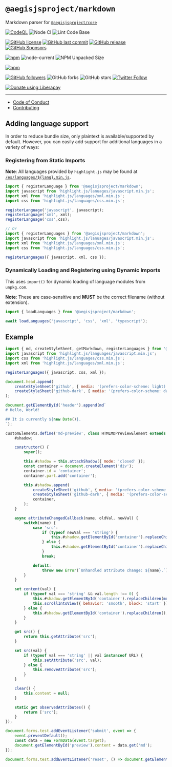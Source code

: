 # `@aegisjsproject/markdown`

Markdown parser for [`@aegisjsproject/core`](https://github.com/AegisJSProject/core)

[![CodeQL](https://github.com/AegisJSProject/markdown/actions/workflows/codeql-analysis.yml/badge.svg)](https://github.com/AegisJSProject/markdown/actions/workflows/codeql-analysis.yml)
![Node CI](https://github.com/AegisJSProject/markdown/workflows/Node%20CI/badge.svg)
![Lint Code Base](https://github.com/AegisJSProject/markdown/workflows/Lint%20Code%20Base/badge.svg)

[![GitHub license](https://img.shields.io/github/license/AegisJSProject/markdown.svg)](https://github.com/AegisJSProject/markdown/blob/master/LICENSE)
[![GitHub last commit](https://img.shields.io/github/last-commit/AegisJSProject/markdown.svg)](https://github.com/AegisJSProject/markdown/commits/master)
[![GitHub release](https://img.shields.io/github/release/AegisJSProject/markdown?logo=github)](https://github.com/AegisJSProject/markdown/releases)
[![GitHub Sponsors](https://img.shields.io/github/sponsors/AegisJSProject?logo=github)](https://github.com/sponsors/shgysk8zer0)

[![npm](https://img.shields.io/npm/v/@aegisjsproject/markdown)](https://www.npmjs.com/package/@aegisjsproject/markdown)
![node-current](https://img.shields.io/node/v/@aegisjsproject/markdown)
![NPM Unpacked Size](https://img.shields.io/npm/unpacked-size/%40aegisjsproject%2Fmarkdown)

[![npm](https://img.shields.io/npm/dw/@aegisjsproject/markdown?logo=npm)](https://www.npmjs.com/package/@aegisjsproject/markdown)

[![GitHub followers](https://img.shields.io/github/followers/AegisJSProject.svg?style=social)](https://github.com/AegisJSProject)
![GitHub forks](https://img.shields.io/github/forks/AegisJSProject/markdown.svg?style=social)
![GitHub stars](https://img.shields.io/github/stars/AegisJSProject/markdown.svg?style=social)
[![Twitter Follow](https://img.shields.io/twitter/follow/shgysk8zer0.svg?style=social)](https://twitter.com/shgysk8zer0)

[![Donate using Liberapay](https://img.shields.io/liberapay/receives/shgysk8zer0.svg?logo=liberapay)](https://liberapay.com/shgysk8zer0/donate "Donate using Liberapay")
- - -

- [Code of Conduct](./.github/CODE_OF_CONDUCT.md)
- [Contributing](./.github/CONTRIBUTING.md)
<!-- - [Security Policy](./.github/SECURITY.md) -->

## Adding language support

In order to reduce bundle size, only plaintext is available/supported by default.
However, you can easily add support for additional languages in a variety of ways:

### Registering from Static Imports

**Note**: All languages provided by `highlight.js` may be found at [`/es/languages/${lang}.min.js`](https://unpkg.com/browse/@highlightjs/cdn-assets/es/languages/).

```js
import { registerLanguage } from '@aegisjsproject/markdown';
import javascript from 'highlight.js/lanuages/javascript.min.js';
import xml from 'highlight.js/languages/xml.min.js';
import css from 'highlight.js/languages/css.min.js';

registerLanguage('javascript', javascript);
registerLanguage('xml', xml);
registerLanguage('css',css);

// Or
import { registerLanguages } from '@aegisjsproject/markdown';
import javascript from 'highlight.js/lanuages/javascript.min.js';
import xml from 'highlight.js/languages/xml.min.js';
import css from 'highlight.js/languages/css.min.js';

registerLanguages({ javascript, xml, css });
```

### Dynamically Loading and Registering using Dynamic Imports

This uses `import()` for dynamic loading of language modules from `unpkg.com`.

**Note**: These are case-sensitive and **MUST** be the correct filename (without extension).

```js
import { loadLanguages } from '@aegisjsproject/markdown';

await loadLanguages('javascript', 'css', 'xml', 'typescript');
```

## Example

```js
import { md, createStyleSheet, getMarkdown, registerLanguages } from '@aegisjsproject/markdown';
import javascript from 'highlight.js/languages/javascript.min.js';
import css from 'highlight.js/languages/css.min.js';
import xml from 'highlight.js/languages/xml.min.js';

registerLanguages({ javascript, css, xml });

document.head.append(
	createStyleSheet('github', { media: '(prefers-color-scheme: light)' }),
	createStyleSheet('github-dark', { media: '(prefers-color-scheme: dark)' }),
);

document.getElementById('header').append(md`
# Hello, World!

## It is currently ${new Date()}.
`);

customElements.define('md-preview', class HTMLMDPreviewElement extends HTMLElement {
	#shadow;

	constructor() {
		super();

		this.#shadow = this.attachShadow({ mode: 'closed' });
		const container = document.createElement('div');
		container.id = 'container';
		container.part.add('container');

		this.#shadow.append(
			createStyleSheet('github', { media: '(prefers-color-scheme: light)' }),
			createStyleSheet('github-dark', { media: '(prefers-color-scheme: dark)' }),
			container,
		);
	}

	async attributeChangedCallback(name, oldVal, newVal) {
		switch(name) {
			case 'src':
				if (typeof newVal === 'string') {
					this.#shadow.getElementById('container').replaceChildren(await getMarkdown(this.src));
				} else {
					this.#shadow.getElementById('container').replaceChildren();
				}
				break;

			default:
				throw new Error(`Unhandled attribute change: ${name}.`);
		}
	}

	set content(val) {
		if (typeof val === 'string' && val.length !== 0) {
			this.#shadow.getElementById('container').replaceChildren(md`${val}`);
			this.scrollIntoView({ behavior: 'smooth', block: 'start' });
		} else {
			this.#shadow.getElementById('container').replaceChildren();
		}
	}

	get src() {
		return this.getAttribute('src');
	}

	set src(val) {
		if (typeof val === 'string' || val instanceof URL) {
			this.setAttribute('src', val);
		} else {
			this.removeAttribute('src');
		}
	}

	clear() {
		this.content = null;
	}

	static get observedAttributes() {
		return ['src'];
	}
});

document.forms.test.addEventListener('submit', event => {
	event.preventDefault();
	const data = new FormData(event.target);
	document.getElementById('preview').content = data.get('md');
});

document.forms.test.addEventListener('reset', () => document.getElementById('preview').clear());
```
